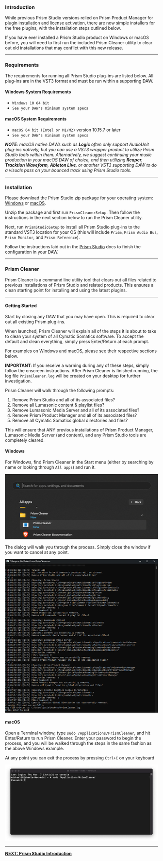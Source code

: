 ### Introduction
While previous Prism Studio versions relied on Prism Product Manager for plugin installation and license activation,
there are now simple installers for the free plugins, with the installation steps outlined below.

If you have ever installed a Prism Studio product on Windows or macOS before, you will need to first run the included 
Prism Cleaner utility to clear out old installations that may conflict with this new release.

---

### Requirements
The requirements for running all Prism Studio plug-ins are listed below. All plug-ins are in the VST3 format and
must be run within a supporting DAW.

#### Windows System Requirements
* `Windows 10 64 bit`
* `See your DAW's minimum system specs`

#### macOS System Requirements
* `macOS 64 bit (Intel or M1/M2)` version 10.15.7 or later
* `See your DAW's minimum system specs`

_**NOTE**: macOS native DAWs such as **Logic** often only support AudioUnit plug-ins natively, but you can use a VST3 wrapper product to
utilize Prism Studio tools within them. Alternatively, we suggest continuing your music production in your macOS
DAW of choice, and then utilizing **Reaper**, **Tracktion Waveform**, **Ableton Live**, or another VST3 supporting DAW to do
a visuals pass on your bounced track using Prism Studio tools._

---

### Installation
Please download the Prism Studio zip package for your operating system: [Windows](https://github.com/Lumasonic/Lumasonic/releases/download/prism-studio-v1.0.2/PrismStudio_win.zip)
or [macOS](https://github.com/Lumasonic/Lumasonic/releases/download/prism-studio-v1.0.2/PrismStudio_macOS.zip).

Unzip the package and first run `PrismCleanerSetup`. Then follow the instructions in the next section below to run the Prism Cleaner utility.

Next, run `PrismStudioSetup` to install all Prism Studio plug-ins to the standard VST3 location for your OS (this will include `Prism`, `Prism Audio Bus`,
`Prism Monitor`, and `Prism Reference`).

Follow the instructions laid out in the [Prism Studio](../02-Prism-Studio/01-introduction.md) docs to finish the configuration in your DAW.

---

### Prism Cleaner
Prism Cleaner is a command line utility tool that clears out all files related to previous installations of
Prism Studio and related products. This ensures a clean starting point for installing and using the latest plugins.

---

#### Getting Started

Start by closing any DAW that you may have open. This is required to clear out all existing Prism plug-ins.

When launched, Prism Cleaner will explain all of the steps it is about to take to clean your system of all 
Cymatic Somatics software. To accept the default and clean everything, simply press Enter/Return at each prompt. 

For examples on Windows and macOS, please see their respective sections below.

**IMPORTANT**: If you receive a warning during any of these steps, simply follow the onscreen instructions. After
Prism Cleaner is finished running, the log file `PrismCleaner.log` will be created on your desktop for further
investigation.

Prism Cleaner will walk through the following prompts:
1. Remove Prism Studio and all of its associated files?
2. Remove all Lumasonic content & playlist files?
3. Remove Lumasonic Media Server and all of its associated files?
4. Remove Prism Product Manager and all of its associated files?
5. Remove all Cymatic Somatics global directories and files?

This will ensure that ANY previous installations of Prism Product Manager, Lumasonic Media Server (and content), and
any Prism Studio tools are completely cleared.

#### Windows

For Windows, find Prism Cleaner in the Start menu (either by searching by name or looking through `All apps`) and 
run it.

![PrismCleanerWin image-center image-full image-margin-v-24](img/Prism_Cleaner_win_1.png)

The dialog will walk you through the process. Simply close the window if you want to cancel at any point.

![PrismCleanerWinRun image-center image-full image-margin-v-24](img/Prism_Cleaner_win_2.png)

#### macOS

Open a Terminal window, type `sudo /Applications/PrismCleaner`, and hit Enter/Return to run Prism Cleaner. 
Enter your password to begin the process, and you will be walked through the steps in the same fashion as the above
Windows example.

At any point you can exit the process by pressing `Ctrl+C` on your keyboard

![PrismCleanerMac image-center image-full image-margin-v-24](img/Prism_Cleaner_macOS_1.png)

---

**[NEXT: Prism Studio Introduction](../02-Prism-Studio/01-introduction.md)**